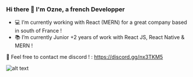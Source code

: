 ### Hi there 👋 I'm Ozne, a french Developper

<!-- - 🔭 I’m currently working on a big React.js project ! -->
- 💻 I’m currently working with React (MERN) for a great company based in south of France ! 
- 📚 I’m currently Junior +2 years of work with React JS, React Native & MERN ! 
<!-- - 🛠 I also do missions for Fivem -->


🔵 Feel free to contact me discord ! : https://discord.gg/nx3TKM5 

<!-- ![Github stats](https://github-readme-stats.vercel.app/api?username=Ozneeee&theme=highcontrast&show_icons=true&count_private=true) -->

![alt text](https://miro.medium.com/max/1400/1*RAsZ2uD3ZO7-NCuK2MUILA.gif)

<!-- ![Top Languages Card](https://github-readme-stats.vercel.app/api/top-langs/?username=Ozneeee) -->
